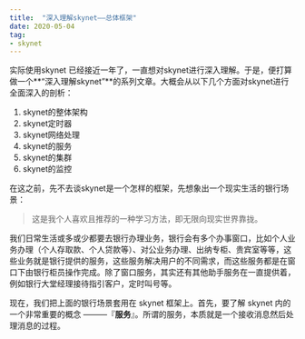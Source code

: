 ```yaml
---
title:  "深入理解skynet——总体框架"
date: 2020-05-04
tag:
- skynet
---
```



实际使用skynet 已经接近一年了，一直想对skynet进行深入理解。于是，便打算做一个**“深入理解skynet”**的系列文章。大概会从以下几个方面对skynet进行全面深入的剖析：
1. skynet的整体架构
2. skynet定时器
3. skynet网络处理
4. skynet的服务
5. skynet的集群
6. skynet的监控

在这之前，先不去谈skynet是一个怎样的框架，先想象出一个现实生活的银行场景：
> 这是我个人喜欢且推荐的一种学习方法，即无限向现实世界靠拢。

我们日常生活或多或少都要去银行办理业务，银行会有多个办事窗口，比如个人业务办理（个人存取款、个人贷款等）、对公业务办理、出纳专柜、贵宾室等等，这些业务就是银行提供的服务，这些服务解决用户的不同需求，而这些服务都是在窗口下由银行柜员操作完成。除了窗口服务，其实还有其他助手服务在一直提供着，例如银行大堂经理接待指引客户，定时叫号等。

现在，我们把上面的银行场景套用在 skynet 框架上。首先，要了解 skynet 内的一个非常重要的概念 ———『**服务**』。所谓的服务，本质就是一个接收消息然后处理消息的过程。